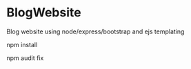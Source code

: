 # BlogWebsite
Blog website using node/express/bootstrap and ejs templating

npm install

npm audit fix
